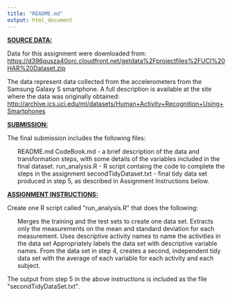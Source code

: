 ```yaml
---
title: "README.md"
output: html_document
---
```


<u><b>SOURCE DATA:</b></u>

Data for this assignment were downloaded from: https://d396qusza40orc.cloudfront.net/getdata%2Fprojectfiles%2FUCI%20HAR%20Dataset.zip

The data represent data collected from the accelerometers from the Samsung Galaxy S smartphone. A full description is available at the site where the data was originally obtained: http://archive.ics.uci.edu/ml/datasets/Human+Activity+Recognition+Using+Smartphones

<u><b>SUBMISSION:</b></u>

The final submission includes the following files:
<ul>
    README.md
    CodeBook.md - a brief description of the data and transformation steps, with some details of the variables included in the final dataset. 
    run_analysis.R - R script containg the code to complete the steps in the assignment
    secondTidyDataset.txt - final tidy data set produced in step 5, as described in Assignment Instructions below.
</ul>

<u><b>ASSIGNMENT INSTRUCTIONS:</b></u>

Create one R script called "run_analysis.R" that does the following:
<ul>
    Merges the training and the test sets to create one data set.
    Extracts only the measurements on the mean and standard deviation for each measurement.
    Uses descriptive activity names to name the activities in the data set
    Appropriately labels the data set with descriptive variable names.
    From the data set in step 4, creates a second, independent tidy data set with the average of each variable for each activity and each subject.
</ul>
The output from step 5 in the above instructions is included as the file "secondTidyDataSet.txt".

